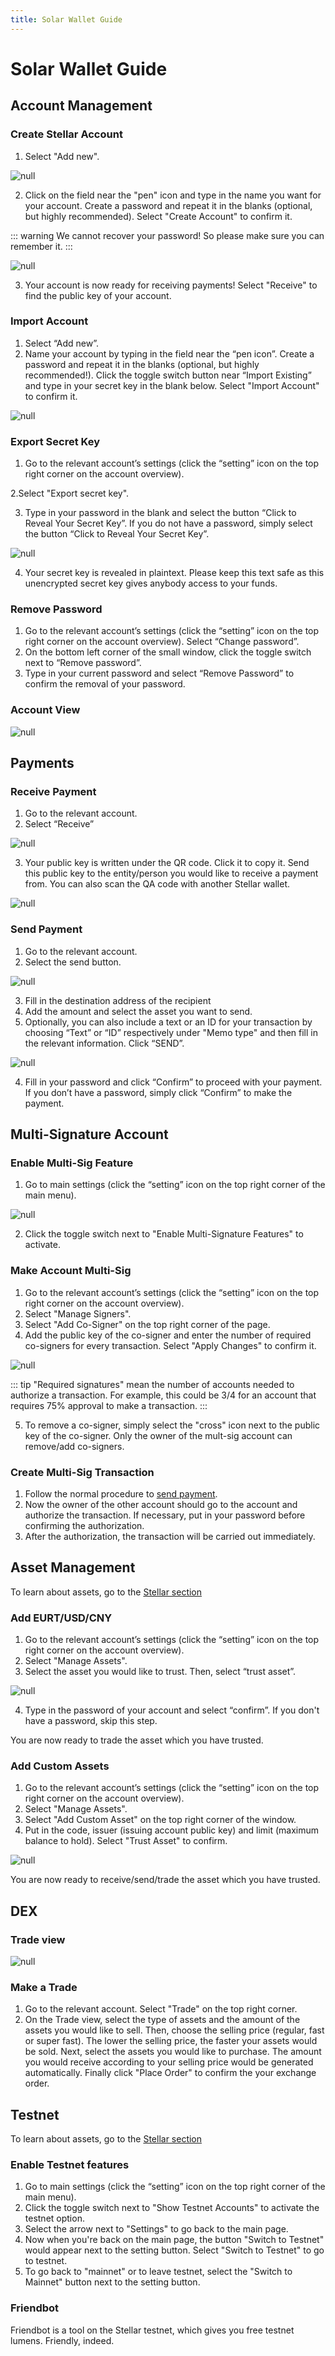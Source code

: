 ```yaml
---
title: Solar Wallet Guide
---
```

# Solar Wallet Guide

## Account Management

### Create Stellar Account

1. Select "Add new".

![null](/images/screen-shot-2019-03-04-at-11.47.22.png)

2. Click on the field near the "pen" icon and type in the name you want for your account. Create a password and repeat it in the blanks (optional, but highly recommended). Select "Create Account" to confirm it.

::: warning
We cannot recover your password! So please make sure you can remember it.
:::

![null](/images/rename-again.png)

3. Your account is now ready for receiving payments! Select "Receive" to find the public key of your account.

### Import Account

1. Select “Add new”.
2. Name your account by typing in the field near the “pen icon”. Create a password and repeat it in the blanks (optional, but highly recommended!). Click the toggle switch button near “Import Existing” and type in your secret key in the blank below. Select "Import Account" to confirm it.

![null](/images/rename-again.png)

### Export Secret Key

1. Go to the relevant account’s settings (click the “setting” icon on the top right corner on the account overview). 

2.Select "Export secret key". 

3. Type in your password in the blank and select the button “Click to Reveal Your Secret Key”. If you do not have a password, simply select the button “Click to Reveal Your Secret Key”.

![null](/images/personal-safe-again.png)

4. Your secret key is revealed in plaintext. Please keep this text safe as this unencrypted secret key gives anybody access to your funds.

### Remove Password

1. Go to the relevant account’s settings (click the “setting” icon on the top right corner on the account overview). Select “Change password”.
2. On the bottom left corner of the small window, click the toggle switch next to “Remove password”.
3. Type in your current password and select “Remove Password” to confirm the removal of your password.

### Account View

![null](/images/review-picture-again.png)

## Payments

### Receive Payment

1. Go to the relevant account.
2. Select “Receive”

![null](/images/receive-button.png)

3. Your public key is written under the QR code. Click it to copy it. Send this public key to the entity/person you would like to receive a payment from. You can also scan the QA code with another Stellar wallet.

![null](/images/blur-2.png)

### Send Payment

1. Go to the relevant account.
2. Select the send button.

![null](/images/receive-button.png)

3. Fill in the destination address of the recipient
4. Add the amount and select the asset you want to send. 
5. Optionally, you can also include a text or an ID for your transaction by choosing “Text” or “ID” respectively under "Memo type" and then fill in the relevant information. Click “SEND”.

![null](/images/screen-shot-2019-02-26-at-13.00.17.png)

4. Fill in your password and click “Confirm” to proceed with your payment. If you don’t have a password, simply click “Confirm” to make the payment.

## Multi-Signature Account

### Enable Multi-Sig Feature

1. Go to main settings (click the “setting” icon on the top right corner of the main menu).

![null](/images/settings-button.png)

2. Click the toggle switch next to "Enable Multi-Signature Features" to activate.

### Make Account Multi-Sig

1. Go to the relevant account’s settings (click the “setting” icon on the top right corner on the account overview).  
2. Select "Manage Signers".
3. Select "Add Co-Signer" on the top right corner of the page.
4. Add the public key of the co-signer and enter the number of required co-signers for every transaction. Select "Apply Changes" to confirm it.

![null](/images/blue-3.png)

::: tip
"Required signatures" mean the number of accounts needed to authorize a transaction. For example, this could be 3/4 for an account that requires 75% approval to make a transaction.
:::

5. To remove a co-signer, simply select the "cross" icon next to the public key of the co-signer. Only the owner of the mult-sig account can remove/add co-signers.

### Create Multi-Sig Transaction

1. Follow the normal procedure to [send payment](https://docs.solarwallet.io/guide/04-wallet-guide.html#send-payment).
2. Now the owner of the other account should go to the account and authorize the transaction. If necessary, put in your password before confirming the authorization. 
3. After the authorization, the transaction will be carried out immediately. 

## Asset Management

To learn about assets, go to the [Stellar section](https://boring-edison-1091b3.netlify.com/guide/02-stellar-guide.html#about-assets)

### Add EURT/USD/CNY

1. Go to the relevant account’s settings (click the “setting” icon on the top right corner on the account overview). 
2. Select "Manage Assets". 
3. Select the asset you would like to trust. Then, select “trust asset”.

![null](/images/screen-shot-2019-02-26-at-13.05.35.png)

4. Type in the password of your account and select “confirm”. If you don't have a password, skip this step.

You are now ready to trade the asset which you have trusted.

### Add Custom Assets

1. Go to the relevant account’s settings (click the “setting” icon on the top right corner on the account overview). 
2. Select "Manage Assets".
3. Select "Add Custom Asset" on the top right corner of the window.
4. Put in the code, issuer (issuing account public key) and limit (maximum balance to hold). Select "Trust Asset" to confirm.

![null](/images/screen-shot-2019-02-26-at-09.37.19.png)

You are now ready to receive/send/trade the asset which you have trusted.

## DEX

### Trade view

![null](/images/trading-assets.png)

### Make a Trade

1. Go to the relevant account. Select "Trade" on the top right corner. 
2. On the Trade view, select the type of assets and the amount of the assets you would like to sell. Then, choose the selling price (regular, fast or super fast). The lower the selling price, the faster your assets would be sold. Next, select the assets you would like to purchase. The amount you would receive according to your selling price would be generated automatically. Finally click "Place Order" to confirm the your exchange order. 

## Testnet

To learn about assets, go to the [Stellar section](/guide/02-stellar-guide.html#about-stellar)

### Enable Testnet features

1. Go to main settings (click the “setting” icon on the top right corner of the main menu).
2. Click the toggle switch next to "Show Testnet Accounts" to activate the testnet option.
3. Select the arrow next to "Settings" to go back to the main page.
4. Now when you're back on the main page, the button "Switch to Testnet" would appear next to the setting button. Select "Switch to Testnet" to go to testnet.
5. To go back to "mainnet" or to leave testnet, select the "Switch to Mainnet" button next to the setting button.

### Friendbot

Friendbot is a tool on the Stellar testnet, which gives you free testnet lumens. Friendly, indeed.
